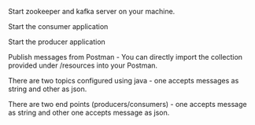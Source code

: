 Start zookeeper and kafka server on your machine.

Start the consumer application

Start the producer application 

Publish messages from Postman - You can directly import the collection provided under /resources into your Postman.

There are two topics configured using java - one accepts messages as string and other as json.

There are two end points (producers/consumers) - one accepts message as string and other one accepts message as json.